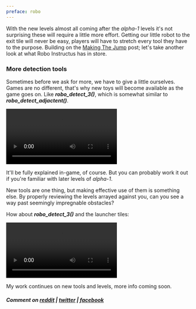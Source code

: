 ```yaml
---
preface: robo
---
```


With the new levels almost all coming after the _alpha-1_ levels it's not surprising these will require a little more effort. Getting our little robot to the exit tile will never be easy, players will have to stretch every tool they have to the purpose. Building on the [Making The Jump](/2018/01/19/making-the-jump.html) post; let's take another look at what Robo Instructus has in store.

### More detection tools
Sometimes before we ask for more, we have to give a little ourselves. Games are no different, that's why new toys will become available as the game goes on. Like ***robo_detect_3()***, which is somewhat similar to ***robo_detect_adjactent()***.

<video src="/assets/2018-02-09/detect-3.mp4" loop autoplay controls></video>

It'll be fully explained in-game, of course. But you can probably work it out if you're familiar with later levels of _alpha-1_.

New tools are one thing, but making effective use of them is something else. By properly reviewing the levels arrayed against you, can you see a way past seemingly impregnable obstacles?

How about ***robo_detect_3()*** and the launcher tiles:

<video src="/assets/2018-02-09/use-it.mp4" loop controls></video>

My work continues on new tools and levels, more info coming soon.

##### Comment on [reddit](https://www.reddit.com/r/devblogs/comments/7wfe3c/robo_instructus_asking_for_a_little_more/) | [twitter](https://twitter.com/bigabgames/status/962026573418332160) | [facebook](https://www.facebook.com/bigabgames/posts/1773614012725978)
